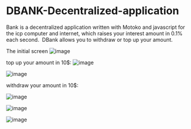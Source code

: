 # DBANK-Decentralized-application

Bank is a decentralized application written with Motoko and javascript for the icp computer and internet, which raises your interest amount in 0.1% each second. 
DBank allows you to withdraw or top up your amount. 

The initial screen
![image](https://user-images.githubusercontent.com/85099151/178453048-06b54075-22df-4bd5-b13f-da2d6c535c12.png)

 top up your amount in 10$:
![image](https://user-images.githubusercontent.com/85099151/178454662-837d10c8-ddd7-4188-b907-a1bafbed88d7.png)

![image](https://user-images.githubusercontent.com/85099151/178454791-fcc6bb1f-0ff8-4ad3-b745-4f2a7ce0f110.png)

 withdraw your amount in 10$:
 
 ![image](https://user-images.githubusercontent.com/85099151/178454957-ecad9ac8-b81d-4f32-8318-9e92af9fe7d2.png)

 ![image](https://user-images.githubusercontent.com/85099151/178455055-5c03aca6-8abb-4976-93c8-a5a54a7b5230.png)

![image](https://user-images.githubusercontent.com/85099151/178455096-074094b6-b59e-45ae-8a26-4d495056e312.png)

